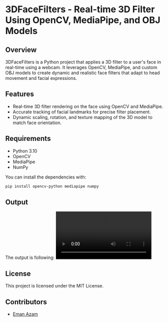 # 3DFaceFilters - Real-time 3D  Filter Using OpenCV, MediaPipe, and OBJ Models

## Overview
3DFaceFilters is a Python project that applies a 3D  filter to a user's face in real-time using a webcam. It leverages OpenCV, MediaPipe, and custom OBJ models to create dynamic and realistic face filters that adapt to head movement and facial expressions.

## Features
- Real-time 3D filter rendering on the face using OpenCV and MediaPipe.
- Accurate tracking of facial landmarks for precise filter placement.
- Dynamic scaling, rotation, and texture mapping of the 3D model to match face orientation.

## Requirements
- Python 3.10
- OpenCV
- MediaPipe
- NumPy

You can install the dependencies with:
```bash
pip install opencv-python mediapipe numpy
```

## Output
The output is following:
![3D filter](https://github.com/Eman-Bandesha/3DFaceFilters---Real-time-3D-Filter-Using-OpenCV-MediaPipe-and-OBJ-Models/blob/main/mustache.webm)

## License
This project is licensed under the MIT License.

## Contributors
- [Eman Azam](https://github.com/Eman-Bandesha)





